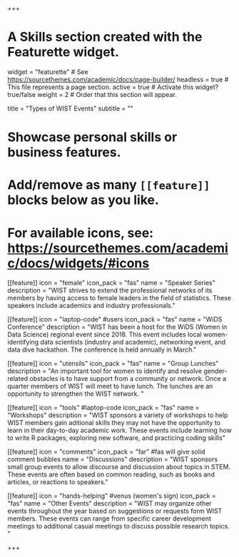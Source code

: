 +++
# A Skills section created with the Featurette widget.
widget = "featurette"  # See https://sourcethemes.com/academic/docs/page-builder/
headless = true  # This file represents a page section.
active = true  # Activate this widget? true/false
weight = 2  # Order that this section will appear.

title = "Types of WIST Events"
subtitle = ""

# Showcase personal skills or business features.
# 
# Add/remove as many `[[feature]]` blocks below as you like.
# 
# For available icons, see: https://sourcethemes.com/academic/docs/widgets/#icons

[[feature]]
  icon = "female" 
  icon_pack = "fas"
  name = "Speaker Series"
  description = "WIST strives to extend the professional networks of its members by having access to female leaders in the field of statistics.  These speakers include academics and industry professionals."
  
[[feature]]
  icon = "laptop-code" #users
  icon_pack = "fas"
  name = "WiDS Conference"
  description = "WIST has been a host for the WiDS (Women in Data Science) regional event since 2018. This event includes local women-identifying data scientists (industry and academic), networking event, and data dive hackathon.  The conference is held annually in March."
 
  
[[feature]]
  icon = "utensils"
  icon_pack = "fas"
  name = "Group Lunches"
  description = "An important tool for women to identify and resolve gender-related obstacles is to have support from a community or network.   Once a quarter members of WIST will meet to have lunch.  The lunches are an opportunity to strengthen the WIST network.  "
  
[[feature]]
  icon = "tools" #laptop-code
  icon_pack = "fas"
  name = "Workshops"
  description = "WIST sponsors a variety of workshops to help WIST members gain aditional skills they may not have the opportunity to learn in their day-to-day academic work.  These events include learning how to write R packages, exploring new software, and practicing coding skills" 

[[feature]]
  icon = "comments"
  icon_pack = "far" #fas will give solid comment bubbles
  name = "Discussions"
  description = "WIST sponsors small group events to allow discourse and discussion about topics in STEM.  These events are often based on common reading, such as books and articles, or reactions to speakers."
  
  
[[feature]]
  icon = "hands-helping" #venus (women's sign)
  icon_pack = "fas"
  name = "Other Events"
  description = "WIST may organize other events throughout the year based on suggestions or requests form WIST members.  These events can range from specific career development meetings to additional casual meetings to discuss possible research topics.  "

+++
